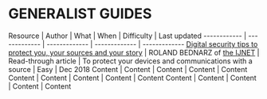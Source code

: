 # GENERALIST GUIDES

Resource | Author | What | When | Difficulty | Last updated
------------ | ------------- | ------------- | ------------- | -------------
[Digital security tips to protect you, your sources and your story](https://ijnet.org/en/story/digital-security-tips-protect-you-your-sources-and-your-story) | ROLAND BEDNARZ of [the IJNET](https://ijnet.org/en) | Read-through article | To protect your devices and communications with a source | Easy | Dec 2018
Content | Content | Content | Content | Content
Content | Content | Content | Content | Content
Content | Content | Content | Content | Content
